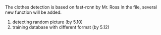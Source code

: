 The clothes detection is based on fast-rcnn by Mr. Ross
In the file, several new function will be added.

1. detecting random picture (by 5.10)
2. training database with different format (by 5.12)
